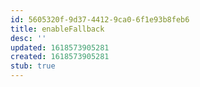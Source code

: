```yaml
---
id: 5605320f-9d37-4412-9ca0-6f1e93b8feb6
title: enableFallback
desc: ''
updated: 1618573905281
created: 1618573905281
stub: true
---
```


